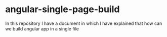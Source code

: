 # angular-single-page-build
In this repository I have a document in which I have explained that how can we build angular app in a single file
